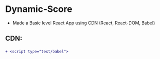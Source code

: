 # Dynamic-Score
+ Made a Basic level React App using CDN (React, React-DOM, Babel)

## CDN:
###    <script src="https://unpkg.com/react@17/umd/react.production.min.js"></script>
###    <script src="https://unpkg.com/react-dom@17/umd/react-dom.production.min.js"></script>
###    <script src="https://unpkg.com/@babel/standalone@7.12.4/babel.min.js"></script>

``` diff 
+ <script type="text/babel"> 
```
